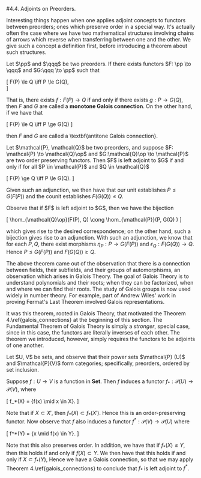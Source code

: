 #4.4. Adjoints on Preorders.

Interesting things happen when one applies adjoint concepts to
functors between preorders; ones which preserve order in a special
way. It's actually often the case where we have two mathematical
structures involving chains of arrows which reverse when
transferring between one and the other. We give such a concept a
definition first, before introducing a theorem about such structures. 


<span style="display:block" class="definition">
Let $\pp$ and $\qqq$ be two preorders. If there exists functors 
$F: \pp \to \qqq$ and $G:\qqq \to \pp$ such that 

\[
F(P) \le Q \iff P \le G(Q),  
\]

That is, there exists $f:F(P) \to Q$ if and only if there
exists $g: P \to G(Q)$, then $F$ and $G$ are called a
**monotone Galois connection**. On the other hand, 
if we have that 

\[
F(P) \le Q \iff P \ge G(Q)
\]

then $F$ and $G$ are called a \textbf{antitone Galois
connection}. 
</span>


<span style="display:block" class="theorem">
Let $\mathcal{P}, \mathcal{Q}$ be two preorders, and suppose
$F: \mathcal{P} \to \mathcal{Q}\op$ and
$G:\mathcal{Q}\op \to \mathcal{P}$ are two order preserving 
functors. Then $F$ is
left adjoint to $G$ if and only if for all $P \in \mathcal{P}$
and $Q \in \mathcal{Q}$ 

\[
F(P) \ge Q \iff P \le G(Q).
\]

Given such an adjunction, we then have that our unit
establishes $P \le G(F(P))$ and the counit establishes $F(G(Q)) \le
Q$. 
</span>


<span style="display:block" class="proof">
Observe that if $F$ is left adjoint to $G$, then we have the 
bijection 

\[
\hom_{\mathcal{Q}\op}(F(P), Q) \cong \hom_{\mathcal{P}}(P, G(Q)
)
\]

which gives rise to the desired correspondence; on the other
hand, such a bijection gives rise to an adjunction. 
With such an adjunction, we know that for each $P, Q$, there
exist morphisms $\eta_P: P \to G(F(P))$ and $\epsilon_Q:
F(G(Q)) \to Q$. Hence $P \le G(F(P))$  and $F(G(Q)) \ge Q$. 
</span>

The above theorem came out of the observation that there is a
connection between fields, their subfields, and their groups of
automorphisms, an observation which arises in Galois Theory.
The goal of Galois Theory is to understand polynomials and their
roots; when they can be factorized, when and where we can find
their roots. The study of Galois groups is now used widely in
number theory. For example, part of Andrew Wiles' work in proving
Fermat's Last Theorem involved Galois representations.


It was this theorem, rooted in Galois Theory, that motivated the
Theorem 4.\ref{galois_connections} at the beginning of this
section. 
The Fundamental Theorem
of Galois Theory is simply a *stronger*, special case, since in
this case, the functors are literally inverses of each other. The
theorem we introduced, however, simply requires the functors to be
adjoints of one another. 


<span style="display:block" class="example">
Let $U, V$ be sets, and observe that their power sets $\mathcal{P}
(U)$ and $\mathcal{P}(V)$ form categories; specifically,
preorders, ordered by set inclusion. 

Suppose $f: U \to V$ is a function in **Set**. Then $f$
induces a functor $f_*: \mathcal{P}(U) \to \mathcal{P}(V)$,
where 

\[
f_*(X) = \{f(x) \mid x \in X\}.
\]

Note that if $X\subset X'$, then $f_*(X) \subset f_*(X')$.
Hence this is an order-preserving functor. Now observe that
$f$ also induces a functor $f^*:
\mathcal{P}(V) \to \mathcal{P}(U)$ where 

\[
f^*(Y) = \{x \mid f(x) \in Y\}.
\]

Note that this also preserves order. In addition, we have that if 
$f_*(X) \le Y$, then this holds if  and only if $f(X) \subset
Y$. We then have that this holds if and only if $X \subset
f_*(Y)$, Hence we have a Galois connection, so that we may apply 
Theorem 4.\ref{galois_connections} to conclude that $f_*$ is
left adjoint to $f^*$.  
</span>










